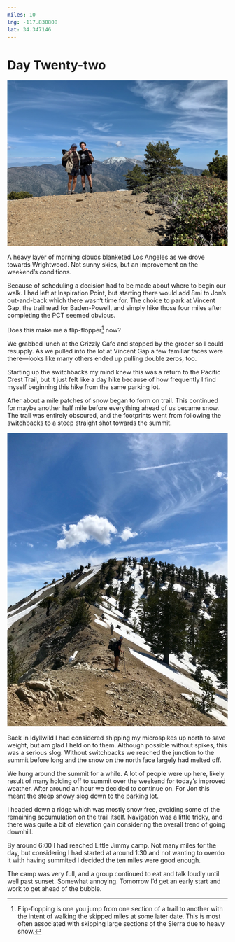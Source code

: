 ```yaml
---
miles: 10
lng: -117.830808
lat: 34.347146
---
```


# Day Twenty-two

![r:75](2019-05-13.jpeg)

A heavy layer of morning clouds blanketed Los Angeles as we drove towards Wrightwood. Not sunny skies, but an improvement on the weekend’s conditions.

Because of scheduling a decision had to be made about where to begin our walk. I had left at Inspiration Point, but starting there would add 8mi to Jon’s out-and-back which there wasn‘t time for. The choice to park at Vincent Gap, the trailhead for Baden-Powell, and simply hike those four miles after completing the PCT seemed obvious.

Does this make me a flip-flopper[^1] now?

<!-- more -->

We grabbed lunch at the Grizzly Cafe and stopped by the grocer so I could resupply. As we pulled into the lot at Vincent Gap a few familiar faces were there—looks like many others ended up pulling double zeros, too.

Starting up the switchbacks my mind knew this was a return to the Pacific Crest Trail, but it just felt like a day hike because of how frequently I find myself beginning this hike from the same parking lot.

After about a mile patches of snow began to form on trail. This continued for maybe another half mile before everything ahead of us became snow. The trail was entirely obscured, and the footprints went from following the switchbacks to a steep straight shot towards the summit.

![r:133](2019-05-13-2.jpeg)

Back in Idyllwild I had considered shipping my microspikes up north to save weight, but am glad I held on to them. Although possible without spikes, this was a serious slog. Without switchbacks we reached the junction to the summit before long and the snow on the north face largely had melted off.

We hung around the summit for a while. A lot of people were up here, likely result of many holding off to summit over the weekend for today’s improved weather. After around an hour we decided to continue on. For Jon this meant the steep snowy slog down to the parking lot.

I headed down a ridge which was mostly snow free, avoiding some of the remaining accumulation on the trail itself. Navigation was a little tricky, and there was quite a bit of elevation gain considering the overall trend of going downhill.

By around 6:00 I had reached Little Jimmy camp. Not many miles for the day, but considering I had started at around 1:30 and not wanting to overdo it with having summited I decided the ten miles were good enough.

The camp was very full, and a group continued to eat and talk loudly until well past sunset. Somewhat annoying. Tomorrow I’d get an early start and work to get ahead of the bubble.

[^1]: Flip-flopping is one you jump from one section of a trail to another with the intent of walking the skipped miles at some later date. This is most often associated with skipping large sections of the Sierra due to heavy snow.

